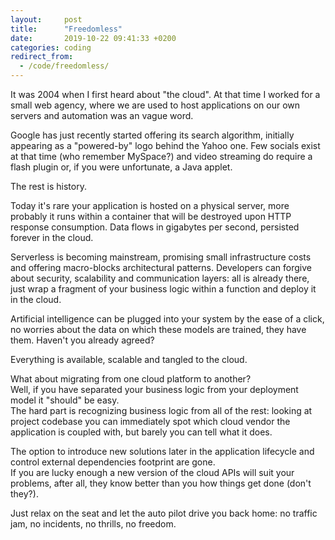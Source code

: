 ```yaml
---
layout:     post
title:      "Freedomless"
date:       2019-10-22 09:41:33 +0200
categories: coding
redirect_from:
  - /code/freedomless/
---
```


It was 2004 when I first heard about "the cloud". At that time I worked for a small web agency, where we are used to host applications on our own servers and automation was an vague word.

Google has just recently started offering its search algorithm, initially appearing as a "powered-by" logo behind the Yahoo one. Few socials exist at that time (who remember MySpace?) and video streaming do require a flash plugin or, if you were unfortunate, a Java applet.   

The rest is history.

Today it's rare your application is hosted on a physical server, more probably it runs within a container that will be destroyed upon HTTP response consumption. Data flows in gigabytes per second, persisted forever in the cloud. 

Serverless is becoming mainstream, promising small infrastructure costs and offering macro-blocks architectural patterns. Developers can forgive about security, scalability and communication layers: all is already there, just wrap a fragment of your business logic within a function and deploy it in the cloud.

Artificial intelligence can be plugged into your system by the ease of a click, no worries about the data on which these models are trained, they have them. Haven't you already agreed?

Everything is available, scalable and tangled to the cloud.

What about migrating from one cloud platform to another?  
Well, if you have separated your business logic from your deployment model it "should" be easy.  
The hard part is recognizing business logic from all of the rest: looking at project codebase you can immediately spot which cloud vendor the application is coupled with, but barely you can tell what it does.

The option to introduce new solutions later in the application lifecycle and control external dependencies footprint are gone.  
If you are lucky enough a new version of the cloud APIs will suit your problems, after all, they know better than you how things get done (don't they?).

Just relax on the seat and let the auto pilot drive you back home: no traffic jam, no incidents, no thrills, no freedom.

